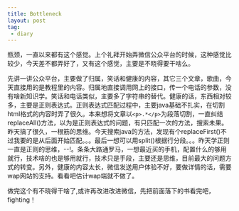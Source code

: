 ```yaml
---
title: Bottleneck
layout: post
tag:
 - diary
---
```

  
  瓶颈，一直以来都有这个感觉。上个礼拜开始弄微信公众平台的时候，这种感觉比较少，今天差不都弄好了，又有这个感觉，主要是不晓得要干啥么。
  
  先讲一讲公众平台，主要做了归属，笑话和健康的内容，其它三个文章，歌曲，今天直接用的是教程里的内容。归属地直接调用网上的接口，传一个电话的参数，没有啥新知识学。笑话和电话类似，主要多了字符串的替代。健康的话，东西相对较多，主要是正则表达式。正则表达式匹配过程中，主要java基础不扎实，在切割html格式的内容时弄了很久。本来想将文章以```<p>.*</p>```为段落切割，一直纠结replaceAll()方法，以为是正则表达式的问题，有只匹配一次的方法，搜索未果。昨天搞了很久，一根筋的思维。今天搜索java的方法，发现有个replaceFirst()不过我要的是从后面开始匹配。。。最后一想可以用split()根据行分段。。。昨天学正则一直是正则的思维，--!。条条大路通罗马，一想最近买的手机，配置什么的够用就行，技术啥的也是够用就行，技术只是手段，主要还是思维，目前最大的问题方式的转变。另外，健康的内容太长，微信发送用户体验不好，要做详情的话，需要wap网站的支持。看看吧估计wap端就不做了。
  
  做完这个有不晓得干啥了,或许再改进改进微信，先把前面落下的书看完吧，fighting！